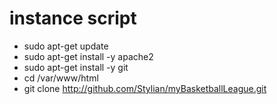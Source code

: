 # instance script

- sudo apt-get update
- sudo apt-get install -y apache2
- sudo apt-get install -y git
- cd /var/www/html
- git clone http://github.com/Stylian/myBasketballLeague.git
